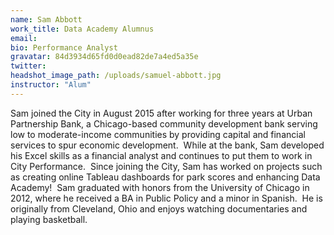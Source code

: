 ```yaml
---
name: Sam Abbott
work_title: Data Academy Alumnus
email:
bio: Performance Analyst
gravatar: 84d3934d65fd0d0ead82de7a4ed5a35e
twitter:
headshot_image_path: /uploads/samuel-abbott.jpg
instructor: "Alum"
---
```



Sam joined the City in August 2015 after working for three years at Urban Partnership Bank, a Chicago-based community development bank serving low to moderate-income communities by providing capital and financial services to spur economic development.  While at the bank, Sam developed his Excel skills as a financial analyst and continues to put them to work in City Performance.  Since joining the City, Sam has worked on projects such as creating online Tableau dashboards for park scores and enhancing Data Academy!  Sam graduated with honors from the University of Chicago in 2012, where he received a BA in Public Policy and a minor in Spanish.  He is originally from Cleveland, Ohio and enjoys watching documentaries and playing basketball.